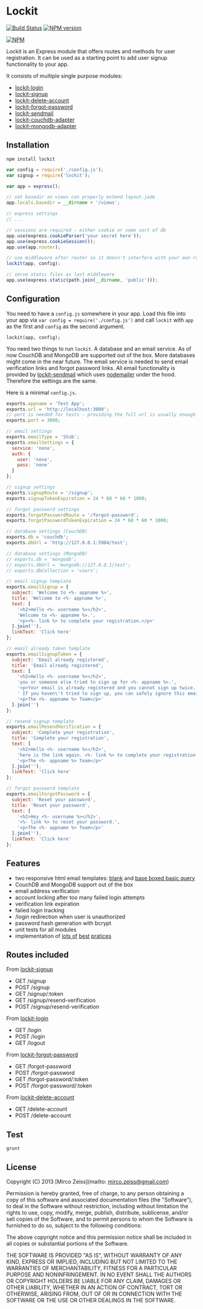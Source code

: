# Lockit

[![Build Status](https://travis-ci.org/zeMirco/lockit.png?branch=master)](https://travis-ci.org/zeMirco/lockit) [![NPM version](https://badge.fury.io/js/lockit.png)](http://badge.fury.io/js/lockit)

[![NPM](https://nodei.co/npm/lockit.png)](https://nodei.co/npm/lockit/)

Lockit is an Express module that offers routes and methods for user registration.
It can be used as a starting point to add user signup functionality to your app.

It consists of multiple single purpose modules:

 - [lockit-login](https://github.com/zeMirco/lockit-login)
 - [lockit-signup](https://github.com/zeMirco/lockit-signup)
 - [lockit-delete-account](https://github.com/zeMirco/lockit-delete-account)
 - [lockit-forgot-password](https://github.com/zeMirco/lockit-forgot-password)
 - [lockit-sendmail](https://github.com/zeMirco/lockit-sendmail)
 - [lockit-couchdb-adapter](https://github.com/zeMirco/lockit-couchdb-adapter)
 - [lockit-mongodb-adapter](https://github.com/zeMirco/lockit-mongodb-adapter)

## Installation

`npm install lockit`

```js
var config = require('./config.js');
var signup = require('lockit');

var app = express();

// set basedir so views can properly extend layout.jade
app.locals.basedir = __dirname + '/views';

// express settings
// ...

// sessions are required - either cookie or some sort of db
app.use(express.cookieParser('your secret here'));
app.use(express.cookieSession());
app.use(app.router);

// use middleware after router so it doesn't interfere with your own routes
lockit(app, config);

// serve static files as last middleware
app.use(express.static(path.join(__dirname, 'public')));
```

## Configuration

You need to have a `config.js` somewhere in your app. Load this file into your app via `var config = require('./config.js')`
and call `lockit` with `app` as the first and `config` as the second argument.

`lockit(app, config);`

You need two things to run `lockit`. A database and an email service. As of now CouchDB and MongoDB are supported out
of the box. More databases might come in the near future. The email service is needed to send email verification links
and forgot password links. All email functionality is provided by [lockit-sendmail](https://github.com/zeMirco/lockit-sendmail)
which uses [nodemailer](https://github.com/andris9/Nodemailer) under the hood. Therefore the settings are the same.

Here is a minimal `config.js`.

```js
exports.appname = 'Test App';
exports.url = 'http://localhost:3000';
// port is needed for tests - providing the full url is usually enough
exports.port = 3000;

// email settings
exports.emailType = 'Stub';
exports.emailSettings = {
  service: 'none',
  auth: {
    user: 'none',
    pass: 'none'
  }
};

// signup settings
exports.signupRoute = '/signup';
exports.signupTokenExpiration = 24 * 60 * 60 * 1000;

// forgot password settings
exports.forgotPasswordRoute = '/forgot-password';
exports.forgotPasswordTokenExpiration = 24 * 60 * 60 * 1000;

// database settings (CouchDB)
exports.db = 'couchdb';
exports.dbUrl = 'http://127.0.0.1:5984/test';

// database settings (MongoDB)
// exports.db = 'mongodb';
// exports.dbUrl = 'mongodb://127.0.0.1/test';
// exports.dbCollection = 'users';

// email signup template
exports.emailSignup = {
  subject: 'Welcome to <%- appname %>',
  title: 'Welcome to <%- appname %>',
  text: [
    '<h2>Hello <%- username %></h2>',
    'Welcome to <%- appname %>.',
    '<p><%- link %> to complete your registration.</p>'
  ].join(''),
  linkText: 'Click here'
};

// email already taken template
exports.emailSignupTaken = {
  subject: 'Email already registered',
  title: 'Email already registered',
  text: [
    '<h2>Hello <%- username %></h2>',
    'you or someone else tried to sign up for <%- appname %>.',
    '<p>Your email is already registered and you cannot sign up twice.',
    ' If you haven\'t tried to sign up, you can safely ignore this email. Everything is fine!</p>',
    '<p>The <%- appname %> Team</p>'
  ].join('')
};

// resend signup template
exports.emailResendVerification = {
  subject: 'Complete your registration',
  title: 'Complete your registration',
  text: [
    '<h2>Hello <%- username %></h2>',
    'here is the link again. <%- link %> to complete your registration.',
    '<p>The <%- appname %> Team</p>'
  ].join(''),
  linkText: 'Click here'
};

// forgot password template
exports.emailForgotPassword = {
  subject: 'Reset your password',
  title: 'Reset your password',
  text: [
    '<h2>Hey <%- username %></h2>',
    '<%- link %> to reset your password.',
    '<p>The <%- appname %> Team</p>'
  ].join(''),
  linkText: 'Click here'
};
```

## Features

 - two responsive html email templates: [blank](https://github.com/zeMirco/lockit-sendmail/blob/master/templates/blank/index.html) and [base boxed basic query](https://github.com/mailchimp/email-blueprints/blob/master/responsive-templates/base_boxed_basic_query.html)
 - CouchDB and MongoDB support out of the box
 - email address verification
 - account locking after too many failed login attempts
 - verification link expiration
 - failed login tracking
 - /login redirection when user is unauthorized
 - password hash generation with bcrypt
 - unit tests for all modules
 - implementation of [lots of](https://www.owasp.org/index.php/Guide_to_Authentication) [best](http://stackoverflow.com/questions/549/the-definitive-guide-to-form-based-website-authentication) [pratices](https://www.owasp.org/index.php/Authentication_Cheat_Sheet)


## Routes included

From [lockit-signup](https://github.com/zeMirco/lockit-signup)

 - GET /signup
 - POST /signup
 - GET /signup/:token
 - GET /signup/resend-verification
 - POST /signup/resend-verification

From [lockit-login](https://github.com/zeMirco/lockit-login)

 - GET /login
 - POST /login
 - GET /logout

From [lockit-forgot-password](https://github.com/zeMirco/lockit-forgot-password)

 - GET /forgot-password
 - POST /forgot-password
 - GET /forgot-password/:token
 - POST /forgot-password/:token

From [lockit-delete-account](https://github.com/zeMirco/lockit-delete-account)

 - GET /delete-account
 - POST /delete-account

## Test

`grunt`

## License

Copyright (C) 2013 [Mirco Zeiss](mailto: mirco.zeiss@gmail.com)

Permission is hereby granted, free of charge, to any person obtaining a copy of this software and associated documentation files (the "Software"), to deal in the Software without restriction, including without limitation the rights to use, copy, modify, merge, publish, distribute, sublicense, and/or sell copies of the Software, and to permit persons to whom the Software is furnished to do so, subject to the following conditions:

The above copyright notice and this permission notice shall be included in all copies or substantial portions of the Software.

THE SOFTWARE IS PROVIDED "AS IS", WITHOUT WARRANTY OF ANY KIND, EXPRESS OR IMPLIED, INCLUDING BUT NOT LIMITED TO THE WARRANTIES OF MERCHANTABILITY, FITNESS FOR A PARTICULAR PURPOSE AND NONINFRINGEMENT. IN NO EVENT SHALL THE AUTHORS OR COPYRIGHT HOLDERS BE LIABLE FOR ANY CLAIM, DAMAGES OR OTHER LIABILITY, WHETHER IN AN ACTION OF CONTRACT, TORT OR OTHERWISE, ARISING FROM, OUT OF OR IN CONNECTION WITH THE SOFTWARE OR THE USE OR OTHER DEALINGS IN THE SOFTWARE.